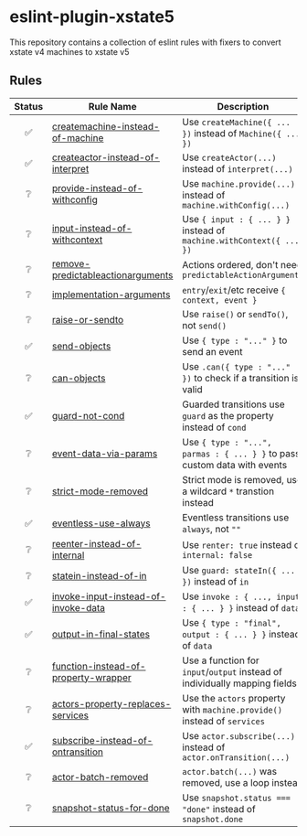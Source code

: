 # eslint-plugin-xstate5

This repository contains a collection of eslint rules with fixers to convert xstate v4 machines to xstate v5

## Rules

| Status | Rule Name | Description |
| :----: | --------- | ----------- |
| ✅ | [createmachine-instead-of-machine](https://stately.ai/docs/migration#use-createmachine-not-machine) | Use `createMachine({ ... })` instead of `Machine({ ... })` |
| ✅ | [createactor-instead-of-interpret](https://stately.ai/docs/migration#use-createactor-not-interpret) | Use `createActor(...)` instead of `interpret(...)` |
| ❔ | [provide-instead-of-withconfig](https://stately.ai/docs/migration#use-machineprovide-not-machinewithconfig) | Use `machine.provide(...)` instead of `machine.withConfig(...)` |
| ❔ | [input-instead-of-withcontext](https://stately.ai/docs/migration#set-context-with-input-not-machinewithcontext) | Use `{ input : { ... } }` instead of `machine.withContext({ ... })` |
| ❔ | [remove-predictableactionarguments](https://stately.ai/docs/migration#actions-ordered-by-default-predictableactionarguments-no-longer-needed) | Actions ordered, don't need `predictableActionArguments` |
| ❔ | [implementation-arguments](https://stately.ai/docs/migration#implementation-functions-receive-a-single-argument) | `entry`/`exit`/etc receive `{ context, event }` |
| ❔ | [raise-or-sendto](https://stately.ai/docs/migration#use-either-raise-or-sendto-not-send) | Use `raise()` or `sendTo()`, not `send()` |
| ✅ | [send-objects](https://stately.ai/docs/migration#actorsend-no-longer-accepts-string-types) | Use `{ type : "..." }` to send an event |
| ❔ | [can-objects](https://stately.ai/docs/migration#statecan-no-longer-accepts-string-types) | Use `.can({ type : "..." })` to check if a transition is valid |
| ✅ | [guard-not-cond](https://stately.ai/docs/migration#guarded-transitions-use-guard-not-cond) | Guarded transitions use `guard` as the property instead of `cond` |
| ❔ | [event-data-via-params](https://stately.ai/docs/migration#use-params-to-pass-custom-event-data) | Use `{ type : "...", parmas : { ... } }` to pass custom data with events |
| ❔ | [strict-mode-removed](https://stately.ai/docs/migration#use-wildcard--transitions-not-strict-mode) | Strict mode is removed, use a wildcard `*` transtion instead |
| ✅ | [eventless-use-always](https://stately.ai/docs/migration#use-explicit-eventless-always-transitions) | Eventless transitions use `always`, not `""` |
| ❔ | [reenter-instead-of-internal](https://stately.ai/docs/migration#use-reenter-true-not-internal-false) | Use `renter: true` instead of `internal: false` |
| ❔ | [statein-instead-of-in](https://stately.ai/docs/migration#use-statein-to-validate-state-transitions-not-in) | Use `guard: stateIn({ ... })` instead of `in` |
| ✅ | [invoke-input-instead-of-invoke-data](https://stately.ai/docs/migration#use-invokeinput-instead-of-invokedata) | Use `invoke : { ..., input : { ... } }` instead of `data` |
| ✅ | [output-in-final-states](https://stately.ai/docs/migration#use-output-in-final-states-instead-of-data) | Use `{ type : "final", output : { ... } }` instead of `data` |
| ❔ | [function-instead-of-property-wrapper](https://stately.ai/docs/migration#dont-use-property-mappers-in-input-or-output) | Use a function for `input`/`output` instead of individually mapping fields |
| ❔ | [actors-property-replaces-services](https://stately.ai/docs/migration#use-actors-property-on-options-object-instead-of-services) | Use the `actors` property with `machine.provide()` instead of `services` |
| ✅ | [subscribe-instead-of-ontransition](https://stately.ai/docs/migration#use-subscribe-for-changes-not-ontransition) | Use `actor.subscribe(...)` instead of `actor.onTransition(...)` |
| ❔ | [actor-batch-removed](https://stately.ai/docs/migration#loop-over-events-instead-of-using-actorbatch) | `actor.batch(...)` was removed, use a loop instead |
| ❔ | [snapshot-status-for-done](https://stately.ai/docs/migration#use-snapshotstatus--done-instead-of-snapshotdone) | Use `snapshot.status === "done"` instead of `snapshot.done` |
